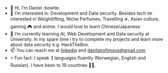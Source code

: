 - 👋 Hi, I’m Daniel :bowtie:
- 👀 I’m interested in: Development and Data security. Besides tech im interested in Weightlifting, Niche Perfumes, Travelling :airplane:, Asian culture, gaming :video_game: and anime. I would love to learn Chinese/Japanese
- 🌱 I’m currently learning AI, Web Development and Data security at University. In my spare time i try to complete my projects and learn more about data security e.g. HackTheBox.  
- 📫 You can reach me at [linkedin](https://www.linkedin.com/in/daniel-trofimovs/) and danilstrofimovs@gmail.com
- ⚡ Fun fact: I speak 3 languages fluently (Norwegian, English and Russian). I have been to 19 countries :bowing_man:.


